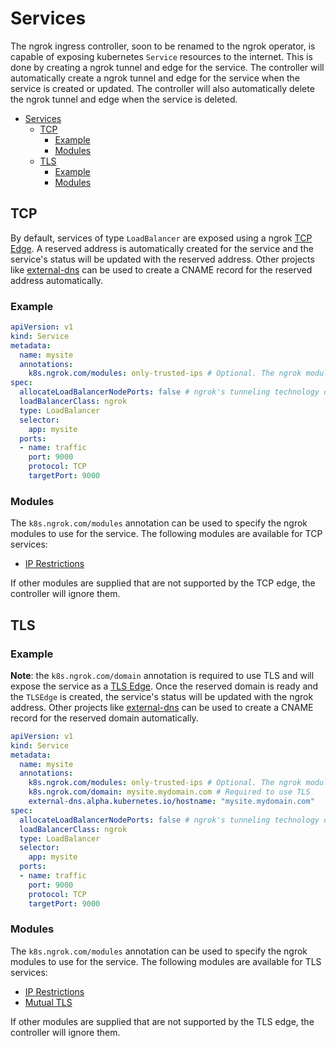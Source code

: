 # Services

The ngrok ingress controller, soon to be renamed to the ngrok operator, is capable of exposing kubernetes `Service` resources to the internet. This is done by creating a ngrok tunnel and edge for the service. The controller will automatically create a ngrok tunnel and edge for the service when the service is created or updated. The controller will also automatically delete the ngrok tunnel and edge when the service is deleted.

- [Services](#services)
  - [TCP](#tcp)
    - [Example](#example)
    - [Modules](#modules)
  - [TLS](#tls)
    - [Example](#example-1)
    - [Modules](#modules-1)


## TCP

By default, services of type `LoadBalancer` are exposed using a ngrok [TCP Edge](https://ngrok.com/docs/tcp/#edges). A reserved address is automatically created for the service and the service's status will be updated with the reserved address. Other projects like [external-dns](../examples/external-dns/README.md) can be used to create a CNAME record for the reserved address automatically.


### Example
```yaml
apiVersion: v1
kind: Service
metadata:
  name: mysite
  annotations:
    k8s.ngrok.com/modules: only-trusted-ips # Optional. The ngrok modules used for this Service
spec:
  allocateLoadBalancerNodePorts: false # ngrok's tunneling technology does not require NodePorts to be allocated.
  loadBalancerClass: ngrok
  type: LoadBalancer
  selector:
    app: mysite
  ports:
  - name: traffic
    port: 9000
    protocol: TCP
    targetPort: 9000
```

### Modules

The `k8s.ngrok.com/modules` annotation can be used to specify the ngrok modules to use for the service. The following modules are available for TCP
services:
* [IP Restrictions](./route-modules.md#ip-restrictions)

If other modules are supplied that are not supported by the TCP edge, the controller will ignore them.


## TLS

### Example

**Note**: the `k8s.ngrok.com/domain` annotation is required to use TLS and will expose the service as a [TLS Edge](https://ngrok.com/docs/tls/). 
Once the reserved domain is ready and the `TLSEdge` is created, the service's status will be updated with the ngrok address. Other projects like [external-dns](../examples/external-dns/README.md) can be used to create a CNAME record for the reserved domain automatically.

```yaml
apiVersion: v1
kind: Service
metadata:
  name: mysite
  annotations:
    k8s.ngrok.com/modules: only-trusted-ips # Optional. The ngrok modules used for this Service
    k8s.ngrok.com/domain: mysite.mydomain.com # Required to use TLS
    external-dns.alpha.kubernetes.io/hostname: "mysite.mydomain.com"
spec:
  allocateLoadBalancerNodePorts: false # ngrok's tunneling technology does not require NodePorts to be allocated.
  loadBalancerClass: ngrok
  type: LoadBalancer
  selector:
    app: mysite
  ports:
  - name: traffic
    port: 9000
    protocol: TCP
    targetPort: 9000
```

### Modules

The `k8s.ngrok.com/modules` annotation can be used to specify the ngrok modules to use for the service. The following modules are available for TLS
services:
* [IP Restrictions](./route-modules.md#ip-restrictions)
* [Mutual TLS](./route-modules.md#mutual-tls)

If other modules are supplied that are not supported by the TLS edge, the controller will ignore them.

